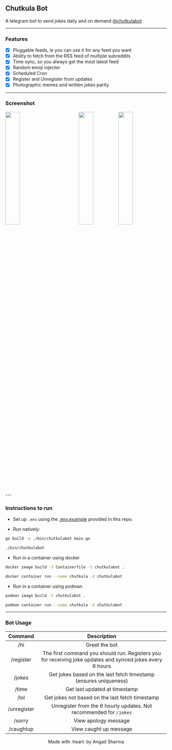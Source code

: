 ## Chutkula Bot
A telegram bot to send jokes daily and on demand [@chutkulabot](http://kutt.loadbalancer.tech/chutkulabot)

---

### Features

- [x] Pluggable feeds, ie you can use it for any feed you want
- [x] Ability to fetch from the RSS feed of multiple subreddits
- [x] Time sync, so you always get the most latest feed
- [x] Random emoji injector
- [x] Scheduled Cron
- [x] Register and Unregister from updates
- [x] Photographic memes and written jokes parity

---

### Screenshot

<img src="https://user-images.githubusercontent.com/30529572/84050477-53da5a80-a99d-11ea-9793-4363be52e750.jpg" width=30% align="left" />
<img src="https://user-images.githubusercontent.com/30529572/84049320-cfd3a300-a99b-11ea-905a-6da539e6a0f7.jpg" width=30% align="right" />
<p align="center">
<img src="https://user-images.githubusercontent.com/30529572/84050467-52a92d80-a99d-11ea-8c62-26e9ecb2c5a7.jpg" width=30% align="center" />
</p>
---

### Instructions to run

* Set up `.env` using the [.env.example](./.env.example) provided in this repo.

* Run natively:

```sh
go build -o ./bin/chutkulabot main.go

./bin/chutkulabot
```

* Run in a container using docker

```sh
docker image build -f Containerfile -t chutkulabot .

docker container run --name chutkula -d chutkulabot
```

* Run in a container using podman

```sh
podman image build -t chutkulabot .

podman container run --name chutkula -d chutkulabot
```

---

### Bot Usage

| Command | Description |
|:-------:|:-----------:|
| /hi | Greet the bot |
| /register | The first command you should run. Registers you for receiving joke updates and synced jokes every 6 hours |
| /jokes | Get jokes based on the last fetch timestamp (ensures uniqueness) |
| /time | Get last updated at timestamp |
| /lol | Get jokes not based on the last fetch timestamp | 
| /unregister | Unregister from the 6 hourly updates. Not recommended for `/jokes` |
| /sorry | View apology message |
| /caughtup | View caught up message |

<p align="center">
Made with :heart: by Angad Sharma
</p>
